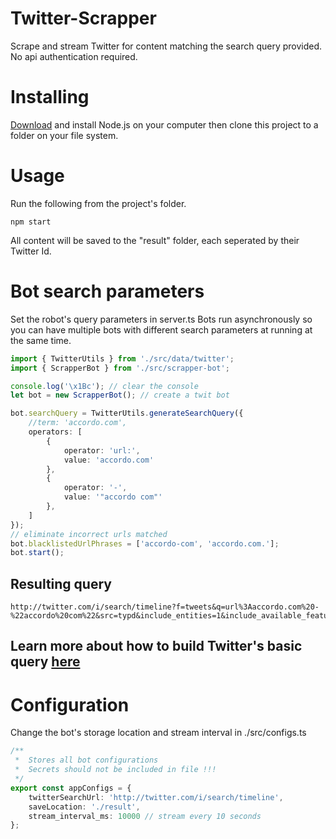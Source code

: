 # Twitter-Scrapper
Scrape and stream Twitter for content matching the search query provided. 
No api authentication required.


# Installing

[Download](https://nodejs.org/en/download/) and install Node.js on your computer then clone this project to a folder on your file system.

# Usage

Run the following from the project's folder.

```shell
npm start
```

All content will be saved to the "result" folder, each seperated by their Twitter Id.

# Bot search parameters
Set the robot's query parameters in server.ts
Bots run asynchronously so you can have multiple bots with different search parameters at running at the same time.
```ts
import { TwitterUtils } from './src/data/twitter';
import { ScrapperBot } from './src/scrapper-bot';

console.log('\x1Bc'); // clear the console
let bot = new ScrapperBot(); // create a twit bot

bot.searchQuery = TwitterUtils.generateSearchQuery({
    //term: 'accordo.com',
    operators: [
        {
            operator: 'url:',
            value: 'accordo.com'
        },
        {
            operator: '-',
            value: '"accordo com"'
        },
    ]
});
// eliminate incorrect urls matched
bot.blacklistedUrlPhrases = ['accordo-com', 'accordo.com.'];
bot.start();
```
## Resulting query
``` shell
http://twitter.com/i/search/timeline?f=tweets&q=url%3Aaccordo.com%20-%22accordo%20com%22&src=typd&include_entities=1&include_available_features=1&max_position=
```
## Learn more about how to build Twitter's basic query [here](https://developer.twitter.com/en/docs/tweets/rules-and-filtering/overview/standard-operators)

# Configuration
Change the bot's storage location and stream interval in ./src/configs.ts
```ts
/**
 *  Stores all bot configurations
 *  Secrets should not be included in file !!!
 */
export const appConfigs = {
    twitterSearchUrl: 'http://twitter.com/i/search/timeline',
    saveLocation: './result',
    stream_interval_ms: 10000 // stream every 10 seconds
};
```
